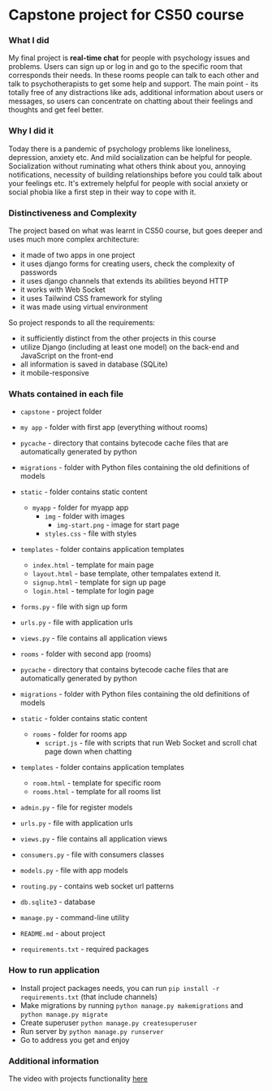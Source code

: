 # Capstone project for CS50 course
### What I did

My final project is **real-time chat** for people with psychology issues and problems. Users can sign up or log in and go to the specific room that corresponds their needs. In these rooms people can talk to each other and talk to psychotherapists to get some help and support. The main point - its totally free of any distractions like ads, additional information about users or messages, so users can concentrate on chatting about their feelings and thoughts and get feel better.

### Why I did it
Today there is a pandemic of psychology problems like loneliness, depression, anxiety etc. And mild socialization can be helpful for people. Socialization without ruminating what others think about you, annoying notifications, necessity of building relationships before you could talk about your feelings etc. It's extremely helpful for people with social anxiety or social phobia like a first step in their way to cope with it.

### Distinctiveness and Complexity

The project based on what was learnt in CS50 course, but goes deeper and uses much more complex architecture:
- it made of two apps in one project
- it uses django forms for creating users, check the complexity of passwords
- it uses django channels that extends its abilities beyond HTTP
- it works with Web Socket
- it uses Tailwind CSS framework for styling
- it was made using virtual environment

So project responds to all the requirements:
- it sufficiently distinct from the other projects in this course
-  utilize Django (including at least one model) on the back-end and JavaScript on the front-end
- all information is saved in database (SQLite)
- it mobile-responsive

### Whats contained in each file

* `capstone` - project folder

* `my app` - folder with first app (everything without rooms)

 * `pycache` - directory that contains bytecode cache files that are automatically generated by python
 * `migrations` - folder with Python files containing the old definitions of models 
 * `static` - folder contains static content
   * `myapp` - folder for myapp app
     * `img` - folder with images
	   * `img-start.png` - image for start page
	 * `styles.css` - file with styles
 * `templates` - folder contains application templates
   * `index.html` - template for main page
   * `layout.html` -  base template, other tempalates extend it.
   * `signup.html` - template for sign up page
   * `login.html` - template for login page
 * `forms.py` - file with sign up form
 * `urls.py` - file with application urls
 * `views.py` - file contains all application views
 
* `rooms` - folder with second app (rooms)
 * `pycache` - directory that contains bytecode cache files that are automatically generated by python
 * `migrations` - folder with Python files containing the old definitions of models 
 * `static` - folder contains static content
   * `rooms` - folder for rooms app
	 * `script.js` - file with scripts that run Web Socket and scroll chat page down when chatting
 * `templates` - folder contains application templates
   * `room.html` - template for specific room
   * `rooms.html` -  template for all rooms list
 * `admin.py` - file for register models
 * `urls.py` - file with application urls
 * `views.py` - file contains all application views
 * `consumers.py` - file with consumers classes
 * `models.py` - file with app models
 * `routing.py` - contains web socket url patterns
* `db.sqlite3` - database
* `manage.py` - command-line utility
* `README.md` - about project
* `requirements.txt` -  required packages

### How to run application
* Install project packages needs, you can run `pip install -r requirements.txt`  (that include channels)
* Make migrations by running `python manage.py makemigrations` and `python manage.py migrate`
* Create superuser  `python manage.py createsuperuser` 
* Run server by `python manage.py runserver` 
* Go to address you get and enjoy

### Additional information

The video with projects functionality [here](https://youtu.be/4zBwjas-7wE)
